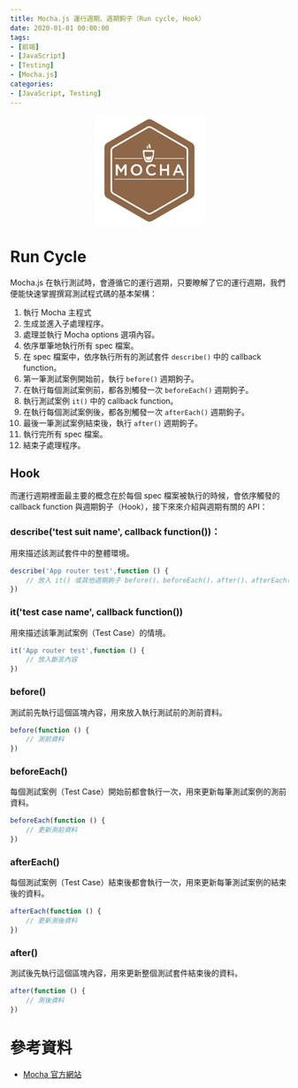 ```yaml
---
title: Mocha.js 運行週期、週期鉤子（Run cycle, Hook）
date: 2020-01-01 00:00:00
tags:
- [前端]
- [JavaScript]
- [Testing]
- [Mocha.js]
categories: 
- [JavaScript, Testing]
---
```


<div style="display:flex;justify-content:center;">
  <img style="object-fit:cover;" src='/images/Mocha/mocha-logo.svg' width='200px' height='200px' />
</div>

# Run Cycle
Mocha.js 在執行測試時，會遵循它的運行週期，只要瞭解了它的運行週期，我們便能快速掌握撰寫測試程式碼的基本架構：

1. 執行 Mocha 主程式
2. 生成並進入子處理程序。
3. 處理並執行 Mocha options 選項內容。
4. 依序單筆地執行所有 spec 檔案。
5. 在 spec 檔案中，依序執行所有的測試套件 `describe()` 中的 callback function。
6. 第一筆測試案例開始前，執行 `before()` 週期鉤子。
7. 在執行每個測試案例前，都各別觸發一次 `beforeEach()` 週期鉤子。
8. 執行測試案例 `it()` 中的 callback function。
9. 在執行每個測試案例後，都各別觸發一次 `afterEach()` 週期鉤子。
10. 最後一筆測試案例結束後，執行 `after()` 週期鉤子。
11. 執行完所有 spec 檔案。
12. 結束子處理程序。

## Hook
而運行週期裡面最主要的概念在於每個 spec 檔案被執行的時候，會依序觸發的 callback function 與週期鉤子（Hook），接下來來介紹與週期有關的 API：

### describe('test suit name', callback function())：
用來描述該測試套件中的整體環境。
```javascript
describe('App router test',function () {
    // 放入 it() 或其他週期鉤子 before()、beforeEach()、after()、afterEach()
})
```

### it('test case name', callback function())
用來描述該筆測試案例（Test Case）的情境。
```javascript
it('App router test',function () {
    // 放入斷言內容
})
```
### before()
測試前先執行這個區塊內容，用來放入執行測試前的測前資料。
```javascript
before(function () {
    // 測前資料
})
```

### beforeEach()
每個測試案例（Test Case）開始前都會執行一次，用來更新每筆測試案例的測前資料。
```javascript
beforeEach(function () {
    // 更新測前資料
})
```

### afterEach()
每個測試案例（Test Case）結束後都會執行一次，用來更新每筆測試案例的結束後的資料。
```javascript
afterEach(function () {
    // 更新測後資料
})
```

### after()
測試後先執行這個區塊內容，用來更新整個測試套件結束後的資料。
```javascript
after(function () {
    // 測後資料
})
```


# 參考資料

- [Mocha 官方網站](https://mochajs.org/)